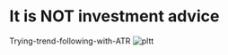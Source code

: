 # It is NOT investment advice
Trying-trend-following-with-ATR
![pltt](https://github.com/HMutlu1/Trying-trend-following-with-ATR/assets/103946480/a2d09508-7fa9-4205-aa22-aa864f93e4d5)
